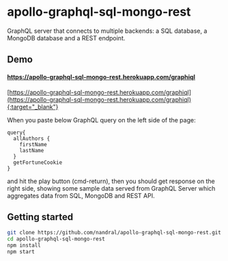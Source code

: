 # apollo-graphql-sql-mongo-rest

GraphQL server that connects to multiple backends: a SQL database, a MongoDB database and a REST endpoint. 

## Demo
#### https://apollo-graphql-sql-mongo-rest.herokuapp.com/graphiql

[https://apollo-graphql-sql-mongo-rest.herokuapp.com/graphiql](https://apollo-graphql-sql-mongo-rest.herokuapp.com/graphiql){:target="_blank"}


When you paste below GraphQL query on the left side of the page:

```
query{
  allAuthors {
    firstName
    lastName
  }
  getFortuneCookie
}

```

and hit the play button (cmd-return), then you should get response on the right side, showing some sample data served from GraphQL Server which aggregates data from SQL, MongoDB and REST API.

## Getting started

```bash
git clone https://github.com/nandral/apollo-graphql-sql-mongo-rest.git
cd apollo-graphql-sql-mongo-rest
npm install
npm start
```


